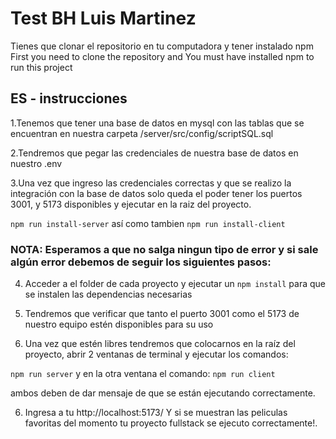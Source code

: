 # Test BH Luis Martinez

Tienes que clonar el repositorio en tu computadora y tener instalado npm 
First you need to clone the repository and You must have installed npm to run this project


## ES - instrucciones


1.Tenemos que tener una base de datos en mysql con las tablas que se encuentran en nuestra carpeta /server/src/config/scriptSQL.sql

2.Tendremos que pegar las credenciales de nuestra base de datos en nuestro .env

3.Una vez que ingreso las credenciales correctas y que se realizo la integración con la base de datos solo queda el poder tener los puertos 3001, y 5173 disponibles y ejecutar en la raiz del proyecto.

`npm run install-server` así como tambien `npm run install-client`

### NOTA: Esperamos a que no salga ningun tipo de error y si sale algún error debemos de seguir los siguientes pasos:

4. Acceder a el folder de cada proyecto y ejecutar un `npm install` para que se instalen las dependencias necesarias


4. Tendremos que verificar que tanto el puerto 3001 como el 5173 de nuestro equipo estén disponibles para su uso

5. Una vez que estén libres tendremos que colocarnos en la raíz del proyecto, abrir 2 ventanas de terminal y ejecutar los comandos:

`npm run server` y en la otra ventana el comando:  `npm run client`

ambos deben de dar mensaje de que se están ejecutando correctamente.

6. Ingresa a tu http://localhost:5173/ Y si se muestran las peliculas favoritas del momento tu proyecto fullstack se ejecuto correctamente!.



